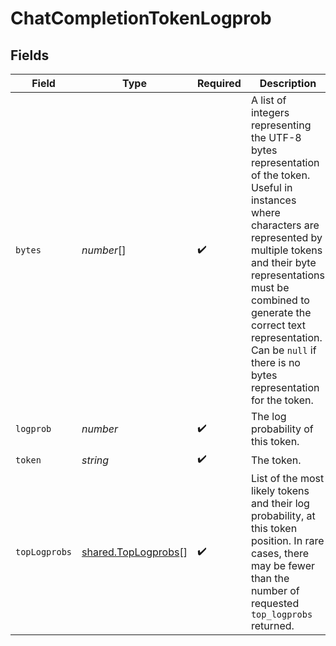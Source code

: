 # ChatCompletionTokenLogprob


## Fields

| Field                                                                                                                                                                                                                                                                                                              | Type                                                                                                                                                                                                                                                                                                               | Required                                                                                                                                                                                                                                                                                                           | Description                                                                                                                                                                                                                                                                                                        |
| ------------------------------------------------------------------------------------------------------------------------------------------------------------------------------------------------------------------------------------------------------------------------------------------------------------------ | ------------------------------------------------------------------------------------------------------------------------------------------------------------------------------------------------------------------------------------------------------------------------------------------------------------------ | ------------------------------------------------------------------------------------------------------------------------------------------------------------------------------------------------------------------------------------------------------------------------------------------------------------------ | ------------------------------------------------------------------------------------------------------------------------------------------------------------------------------------------------------------------------------------------------------------------------------------------------------------------ |
| `bytes`                                                                                                                                                                                                                                                                                                            | *number*[]                                                                                                                                                                                                                                                                                                         | :heavy_check_mark:                                                                                                                                                                                                                                                                                                 | A list of integers representing the UTF-8 bytes representation of the token. Useful in instances where characters are represented by multiple tokens and their byte representations must be combined to generate the correct text representation. Can be `null` if there is no bytes representation for the token. |
| `logprob`                                                                                                                                                                                                                                                                                                          | *number*                                                                                                                                                                                                                                                                                                           | :heavy_check_mark:                                                                                                                                                                                                                                                                                                 | The log probability of this token.                                                                                                                                                                                                                                                                                 |
| `token`                                                                                                                                                                                                                                                                                                            | *string*                                                                                                                                                                                                                                                                                                           | :heavy_check_mark:                                                                                                                                                                                                                                                                                                 | The token.                                                                                                                                                                                                                                                                                                         |
| `topLogprobs`                                                                                                                                                                                                                                                                                                      | [shared.TopLogprobs](../../../sdk/models/shared/toplogprobs.md)[]                                                                                                                                                                                                                                                  | :heavy_check_mark:                                                                                                                                                                                                                                                                                                 | List of the most likely tokens and their log probability, at this token position. In rare cases, there may be fewer than the number of requested `top_logprobs` returned.                                                                                                                                          |
